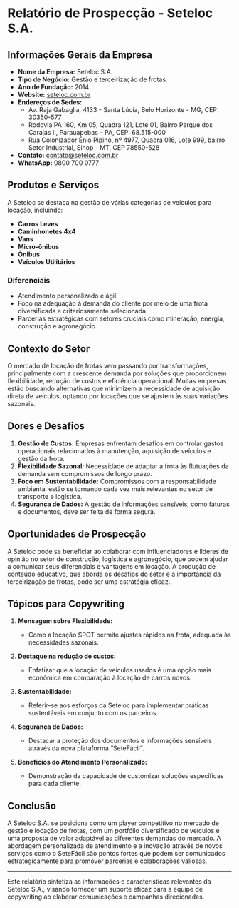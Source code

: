 # Relatório de Prospecção - Seteloc S.A.

## Informações Gerais da Empresa
- **Nome da Empresa:** Seteloc S.A.
- **Tipo de Negócio:** Gestão e terceirização de frotas.
- **Ano de Fundação:** 2014.
- **Website:** [seteloc.com.br](https://www.seteloc.com.br)
- **Endereços de Sedes:**
  - Av. Raja Gabaglia, 4133 - Santa Lúcia, Belo Horizonte - MG, CEP: 30350-577
  - Rodovia PA 160, Km 05, Quadra 121, Lote 01, Bairro Parque dos Carajás II, Parauapebas – PA, CEP: 68.515-000
  - Rua Colonizador Ênio Pipino, nº 4977, Quadra 016, Lote 999, bairro Setor Industrial, Sinop - MT, CEP 78550-528
- **Contato:** contato@seteloc.com.br 
- **WhatsApp:** 0800 700 0777 

## Produtos e Serviços
A Seteloc se destaca na gestão de várias categorias de veículos para locação, incluindo:
- **Carros Leves**
- **Caminhonetes 4x4**
- **Vans**
- **Micro-ônibus**
- **Ônibus**
- **Veículos Utilitários**

### Diferenciais
- Atendimento personalizado e ágil.
- Foco na adequação à demanda do cliente por meio de uma frota diversificada e criteriosamente selecionada.
- Parcerias estratégicas com setores cruciais como mineração, energia, construção e agronegócio.

## Contexto do Setor
O mercado de locação de frotas vem passando por transformações, principalmente com a crescente demanda por soluções que proporcionem flexibilidade, redução de custos e eficiência operacional. Muitas empresas estão buscando alternativas que minimizem a necessidade de aquisição direta de veículos, optando por locações que se ajustem às suas variações sazonais.

## Dores e Desafios
1. **Gestão de Custos:** Empresas enfrentam desafios em controlar gastos operacionais relacionados à manutenção, aquisição de veículos e gestão da frota.
2. **Flexibilidade Sazonal:** Necessidade de adaptar a frota às flutuações da demanda sem compromissos de longo prazo.
3. **Foco em Sustentabilidade:** Compromissos com a responsabilidade ambiental estão se tornando cada vez mais relevantes no setor de transporte e logística.
4. **Segurança de Dados:** A gestão de informações sensíveis, como faturas e documentos, deve ser feita de forma segura.

## Oportunidades de Prospecção
A Seteloc pode se beneficiar ao colaborar com influenciadores e líderes de opinião no setor de construção, logística e agronegócio, que podem ajudar a comunicar seus diferenciais e vantagens em locação. A produção de conteúdo educativo, que aborda os desafios do setor e a importância da terceirização de frotas, pode ser uma estratégia eficaz.

## Tópicos para Copywriting
1. **Mensagem sobre Flexibilidade:**
   - Como a locação SPOT permite ajustes rápidos na frota, adequada às necessidades sazonais.
   
2. **Destaque na redução de custos:**
   - Enfatizar que a locação de veículos usados é uma opção mais econômica em comparação à locação de carros novos.
   
3. **Sustentabilidade:**
   - Referir-se aos esforços da Seteloc para implementar práticas sustentáveis em conjunto com os parceiros.
   
4. **Segurança de Dados:**
   - Destacar a proteção dos documentos e informações sensíveis através da nova plataforma “SeteFácil”.
   
5. **Benefícios do Atendimento Personalizado:**
   - Demonstração da capacidade de customizar soluções específicas para cada cliente.

## Conclusão
A Seteloc S.A. se posiciona como um player competitivo no mercado de gestão e locação de frotas, com um portfólio diversificado de veículos e uma proposta de valor adaptável às diferentes demandas do mercado. A abordagem personalizada de atendimento e a inovação através de novos serviços como o SeteFácil são pontos fortes que podem ser comunicados estrategicamente para promover parcerias e colaborações valiosas.

--- 

Este relatório sintetiza as informações e características relevantes da Seteloc S.A., visando fornecer um suporte eficaz para a equipe de copywriting ao elaborar comunicações e campanhas direcionadas.